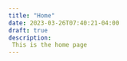 ```yaml
---
title: "Home"
date: 2023-03-26T07:40:21-04:00
draft: true
description:
 This is the home page
---
```


